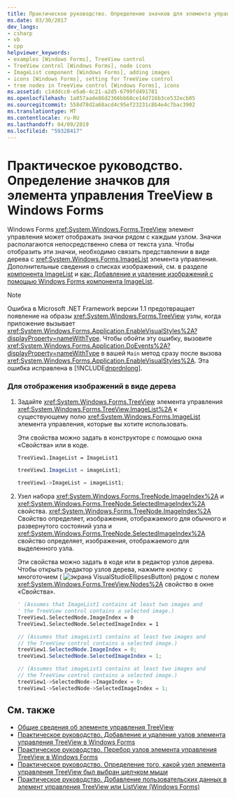 ```yaml
---
title: Практическое руководство. Определение значков для элемента управления TreeView в Windows Forms
ms.date: 03/30/2017
dev_langs:
- csharp
- vb
- cpp
helpviewer_keywords:
- examples [Windows Forms], TreeView control
- TreeView control [Windows Forms], node icons
- ImageList component [Windows Forms], adding images
- icons [Windows Forms], setting for TreeView control
- tree nodes in TreeView control [Windows Forms], icons
ms.assetid: c14ddcc0-e5a6-4c21-a2d5-6799fd491781
ms.openlocfilehash: 1a857aade86d2366bb68ce14d716b3ce532ecb05
ms.sourcegitcommit: 558d78d2a68acd4c95ef23231c8b4e4c7bac3902
ms.translationtype: MT
ms.contentlocale: ru-RU
ms.lasthandoff: 04/09/2019
ms.locfileid: "59328417"
---
```

# <a name="how-to-set-icons-for-the-windows-forms-treeview-control"></a>Практическое руководство. Определение значков для элемента управления TreeView в Windows Forms
Windows Forms <xref:System.Windows.Forms.TreeView> элемент управления может отображать значки рядом с каждым узлом. Значки располагаются непосредственно слева от текста узла. Чтобы отобразить эти значки, необходимо связать представлении в виде дерева с <xref:System.Windows.Forms.ImageList> элемента управления. Дополнительные сведения о списках изображений, см. в разделе [компонента ImageList](imagelist-component-windows-forms.md) и [как: Добавление и удаление изображений с помощью Windows Forms компонента ImageList](how-to-add-or-remove-images-with-the-windows-forms-imagelist-component.md).  
  
> [!NOTE]
>  Ошибка в Microsoft .NET Framework версии 1.1 предотвращает появление на образы <xref:System.Windows.Forms.TreeView> узлы, когда приложение вызывает <xref:System.Windows.Forms.Application.EnableVisualStyles%2A?displayProperty=nameWithType>. Чтобы обойти эту ошибку, вызовите <xref:System.Windows.Forms.Application.DoEvents%2A?displayProperty=nameWithType> в вашей `Main` метод сразу после вызова <xref:System.Windows.Forms.Application.EnableVisualStyles%2A>. Эта ошибка исправлена в [!INCLUDE[dnprdnlong](../../../../includes/dnprdnlong-md.md)].  
  
### <a name="to-display-images-in-a-tree-view"></a>Для отображения изображений в виде дерева  
  
1. Задайте <xref:System.Windows.Forms.TreeView> элемента управления <xref:System.Windows.Forms.TreeView.ImageList%2A> к существующему полю <xref:System.Windows.Forms.ImageList> элемента управления, которые вы хотите использовать.  
  
     Эти свойства можно задать в конструкторе с помощью окна «Свойства» или в коде.  
  
    ```vb  
    TreeView1.ImageList = ImageList1  
    ```  
  
    ```csharp  
    treeView1.ImageList = imageList1;  
    ```  
  
    ```cpp  
    treeView1->ImageList = imageList1;  
    ```  
  
2. Узел набора <xref:System.Windows.Forms.TreeNode.ImageIndex%2A> и <xref:System.Windows.Forms.TreeNode.SelectedImageIndex%2A> свойства. <xref:System.Windows.Forms.TreeNode.ImageIndex%2A> Свойство определяет, изображения, отображаемого для обычного и развернутого состояний узла и <xref:System.Windows.Forms.TreeNode.SelectedImageIndex%2A> свойство определяет, изображения, отображаемого для выделенного узла.  
  
     Эти свойства можно задать в коде или в редактор узлов дерева. Чтобы открыть редактор узлов дерева, нажмите кнопку с многоточием ( ![экрана VisualStudioEllipsesButton](../media/vbellipsesbutton.png "vbEllipsesButton")) рядом с полем <xref:System.Windows.Forms.TreeView.Nodes%2A> свойство в окне «Свойства».  
  
    ```vb  
    ' (Assumes that ImageList1 contains at least two images and  
    ' the TreeView control contains a selected image.)  
    TreeView1.SelectedNode.ImageIndex = 0  
    TreeView1.SelectedNode.SelectedImageIndex = 1  
    ```  
  
    ```csharp  
    // (Assumes that imageList1 contains at least two images and  
    // the TreeView control contains a selected image.)  
    treeView1.SelectedNode.ImageIndex = 0;  
    treeView1.SelectedNode.SelectedImageIndex = 1;  
    ```  
  
    ```cpp  
    // (Assumes that imageList1 contains at least two images and  
    // the TreeView control contains a selected image.)  
    treeView1->SelectedNode->ImageIndex = 0;  
    treeView1->SelectedNode->SelectedImageIndex = 1;  
    ```  
  
## <a name="see-also"></a>См. также

- [Общие сведения об элементе управления TreeView](treeview-control-overview-windows-forms.md)
- [Практическое руководство. Добавление и удаление узлов элемента управления TreeView в Windows Forms](how-to-add-and-remove-nodes-with-the-windows-forms-treeview-control.md)
- [Практическое руководство. Перебор узлов элемента управления TreeView в Windows Forms](how-to-iterate-through-all-nodes-of-a-windows-forms-treeview-control.md)
- [Практическое руководство. Определение того, какой узел элемента управления TreeView был выбран щелчком мыши](how-to-determine-which-treeview-node-was-clicked-windows-forms.md)
- [Практическое руководство. Добавление пользовательских данных в элемент управления TreeView или ListView (Windows Forms)](add-custom-information-to-a-treeview-or-listview-control-wf.md)
